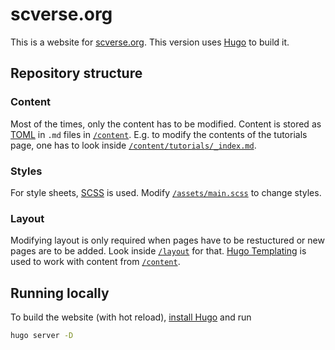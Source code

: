 # scverse.org

This is a website for [scverse.org](https://scverse.org). This version uses [Hugo](https://gohugo.io/) to build it.

## Repository structure

### Content

Most of the times, only the content has to be modified. Content is stored as [TOML](https://toml.io/en/) in `.md` files in [`/content`](/content). E.g. to modify the contents of the tutorials page, one has to look inside [`/content/tutorials/_index.md`](/content/tutorials/_index.md).

### Styles

For style sheets, [SCSS](https://sass-lang.com/) is used. Modify [`/assets/main.scss`](/assets/main.scss) to change styles.

### Layout

Modifying layout is only required when pages have to be restuctured or new pages are to be added. Look inside [`/layout`](/layout) for that. [Hugo Templating](https://gohugo.io/templates/introduction/) is used to work with content from [`/content`](/content).

## Running locally

To build the website (with hot reload), [install Hugo](https://gohugo.io/getting-started/installing/) and run 

```sh
hugo server -D
```
